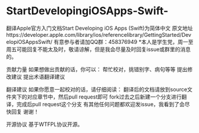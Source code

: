 # StartDevelopingiOSApps-Swift-
翻译Apple官方入门文档Start Developing iOS Apps (Swift)为简体中文
原文地址https://developer.apple.com/library/ios/referencelibrary/GettingStarted/DevelopiOSAppsSwift/
有意参与者请加QQ群：458376949
*本人是学生党，周一至周五可能回复不能太及时，敬请谅解，但是我会尽量及时回复issue或群里的消息的。

贡献力量
如果想做出贡献的话，你可以：
帮忙校对，挑错别字、病句等等
提出修改建议
提出术语翻译建议

翻译建议
如果你愿意一起校对的话，请仔细阅读：
翻译后的文档请放到source文件夹下的对应章节中，然后pull request即可
fork过去之后新建一个分支进行翻译，完成后pull request这个分支
有其他任何问题都欢迎发issue，我看到了会尽快回复
谢谢！

开源协议
基于WTFPL协议开源。
